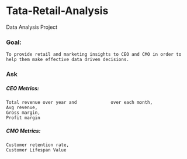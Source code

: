 # Tata-Retail-Analysis
Data Analysis Project
### Goal:
	To provide retail and marketing insights to CEO and CMO in order to help them make effective data driven decisions. 
           
### Ask
##### CEO Metrics:
    Total revenue over year and             over each month,
    Avg revenue,
    Gross margin,
    Profit margin
##### CMO Metrics:
    Customer retention rate,
    Customer Lifespan Value


